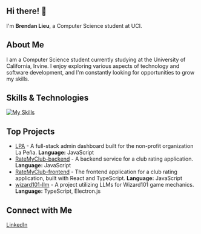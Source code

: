 ## Hi there! 👋

I'm **Brendan Lieu**, a Computer Science student at UCI.

## About Me

I am a Computer Science student currently studying at the University of California, Irvine. I enjoy exploring various aspects of technology and software development, and I'm constantly looking for opportunities to grow my skills.

## Skills & Technologies
[![My Skills](https://skillicons.dev/icons?i=react,ts,js,nodejs,nextjs,express,prisma,py&perline=8)](https://skillicons.dev)


## Top Projects
- [LPA](https://github.com/ctc-uci/lpa) - A full-stack admin dashboard built for the non-profit organization La Peña. **Language:** JavaScript
- [RateMyClub-backend](https://github.com/brelieu05/RateMyClub-backend) - A backend service for a club rating application. **Language:** JavaScript
- [RateMyClub-frontend](https://github.com/brelieu05/RateMyClub-frontend) - The frontend application for a club rating application, built with React and TypeScript. **Language:** JavaScript
- [wizard101-llm](https://github.com/brelieu05/wizard101-llm) - A project utilizing LLMs for Wizard101 game mechanics. **Language:** TypeScript, Electron.js

## Connect with Me

[LinkedIn](https://www.linkedin.com/in/blieu/)
